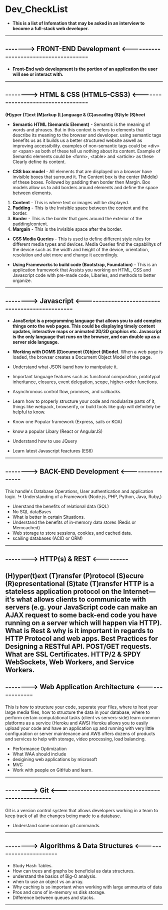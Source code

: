 # Dev_CheckList

* **This is a list of Infomation that may be asked in an interview to become a full-stack web developer.**

---------------------------------------------------------------------
-------> FRONT-END Development <-------------------------------------
---------------------------------------------------------------------

* **Front-End web development is the portion of an application the user will see or interact with.**
---------------------------------------------------------------------
--------> HTML & CSS (HTML5-CSS3) <---------------------------------- 
---------------------------------------------------------------------
**(H)yper (T)ext (M)arkup (L)anguage & (C)ascading (S)tyle (S)heet**

* **Semantic HTML (Semantic Element)** - Semantic is the meaning of words and phrases. But in this context is refers to elements
  that describe its meaning to the browser and developer. using semantic tags benefits us as it builds us a better structured                               website aswell as improving accessibility. examples of non-semantic tags could be \<div> or \<span> as both of these tell us    nothing about its content. Example of Semantic elements could be \<form>, \<table> and \<article> as these Clearly define its  content.

* **CSS box model** - All elements that are displayed on a browser have invisible boxes that surround it. The Content box is the center (Middle) of these boxes. Followed by padding then border then Margin. Box models allow us to add borders around elements and define the space between elements. 
1. **Content** - This is where text or images will be displayed.
2. **Padding** - This is the Invisible space between the content and the border.
3. **Border** -  This is the border that goes around the exterior of the padding/content.
4. **Margain** - This is the invisible space after the border. 


* **CSS Media Queries** - This is used to define different style rules for different media types and devices. Media Queries find the capabilitys of the device such as the width and height of the device, orientation, resolution and alot more and change it accordingly.

* **Using Frameworks to build code (Bootstrap, Foundation)** - This is an application framework that Assists you working on HTML, CSS and Javascript code with pre-made code, Libaries, and methods to better organize. 
---------------------------------------------------------------------
--------> Javascript <-----------------------------------------------
---------------------------------------------------------------------
* **JavaScript is a programming language that allows you to add complex things onto the web pages. This could be displaying timely content updates, interactive maps or animated 2D/3D graphics etc. Javascript is the only language that runs on the browser, and can double up as a server side language.**

* **Working with DOMS (D)ocument (O)bject (M)odel.** When a web page is loaded, the browser creates a Document Object Model of the page.

* Understand what JSON isand how to manipulate it.

* Important language features such as functional composition, prototypal inheritance, closures, event delegation, scope, higher-order functions.

* Asynchronous control flow, promises, and callbacks.

* Learn how to properly structure your code and modularize parts of it, things like webpack, browserify, or build tools like gulp will definitely be helpful to know.

* Know one Popular framework (Express, sails or KOA)

* know a popular Libary (React or AngularJS)

* Understand how to use JQuery

* Learn latest Javascript feactures (ES6)

------------------------------------------------
--------> BACK-END Development <----------------
------------------------------------------------
This handle's Database Operations, User authentication and application logic.
!* Understanding of a Framework (Node.js, PHP, Python, Java, Ruby,)
* Unerstand the benefits of relational data (SQL)
* No SQL dataBases
* What is better in certain Situations.
* Understand the benefits of in-memory data stores (Redis or Memcached)
* Web storage to store sessions, cookies, and cached data.
* scailing databases (ACID or ORM)
-----------------------------------
--------> HTTP(s) & REST <---------
-----------------------------------
(H)yper(t)ext (T)ransfer (P)rotocol (S)ecure
(R)epresentational (S)tate (T)ransfer
HTTP is a stateless application protocol on the Internet — it’s what allows clients to communicate with servers (e.g. your JavaScript code can make an AJAX request to some back-end code you have running on a server which will happen via HTTP).
What is Rest & why is it important in regards to HTTP Protocol and web apps.
Best Practices for Designing a RESTful API. POST/GET requests.
What are SSL Certificates.
HTTP/2 & SPDY
WebSockets, Web Workers, and Service Workers.
-------------------------------------------------------
--------> Web Application Architecture <---------------
-------------------------------------------------------
This is how to structure your code, seperate your files, 
where to host your large media files, how to structure the data
in your database, where to perform certain computational tasks (client vs servers-side)
learn common platforms as a service (Heroku and AWS)
Heroku allows you to easily upload your code and have an application up
and running with very little configuration or server maintenance and AWS offers
dozens of products and services to help with storage, video processing, load balancing.
* Performance Optimization
* What WAA should include
* desigining web applications by microsoft
* MVC
* Work with people on GitHub and learn.
---------------------------------------------------------------
--------> Git <------------------------------------------------
---------------------------------------------------------------
Git is a version control system that allows developers working in
a team to keep track of all the changes being made to a database.
* Understand some common git commands. 
---------------------------------------------------------------
--------> Algorithms & Data Structures <-----------------------
---------------------------------------------------------------
* Study Hash Tables.
* How can trees and graphs be beneficial as data structures.
* understand the basics of Big-O analysis.
* when to use an object vs an array.
* Why caching is so important when working with large ammounts of data
* Pros and cons of in-memory vs disk storage.
* Difference between queues and stacks. 
---------------------------------------------------------------



